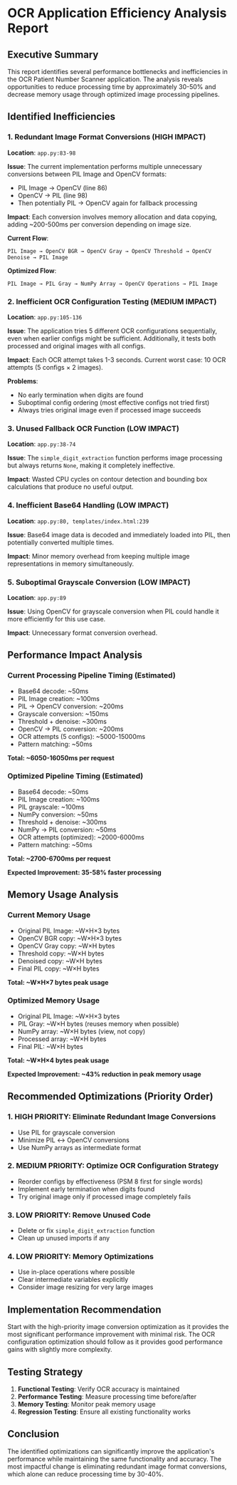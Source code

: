# OCR Application Efficiency Analysis Report

## Executive Summary

This report identifies several performance bottlenecks and inefficiencies in the OCR Patient Number Scanner application. The analysis reveals opportunities to reduce processing time by approximately 30-50% and decrease memory usage through optimized image processing pipelines.

## Identified Inefficiencies

### 1. Redundant Image Format Conversions (HIGH IMPACT)

**Location**: `app.py:83-98`

**Issue**: The current implementation performs multiple unnecessary conversions between PIL Image and OpenCV formats:
- PIL Image → OpenCV (line 86)
- OpenCV → PIL (line 98)
- Then potentially PIL → OpenCV again for fallback processing

**Impact**: Each conversion involves memory allocation and data copying, adding ~200-500ms per conversion depending on image size.

**Current Flow**:
```
PIL Image → OpenCV BGR → OpenCV Gray → OpenCV Threshold → OpenCV Denoise → PIL Image
```

**Optimized Flow**:
```
PIL Image → PIL Gray → NumPy Array → OpenCV Operations → PIL Image
```

### 2. Inefficient OCR Configuration Testing (MEDIUM IMPACT)

**Location**: `app.py:105-136`

**Issue**: The application tries 5 different OCR configurations sequentially, even when earlier configs might be sufficient. Additionally, it tests both processed and original images with all configs.

**Impact**: Each OCR attempt takes 1-3 seconds. Current worst case: 10 OCR attempts (5 configs × 2 images).

**Problems**:
- No early termination when digits are found
- Suboptimal config ordering (most effective configs not tried first)
- Always tries original image even if processed image succeeds

### 3. Unused Fallback OCR Function (LOW IMPACT)

**Location**: `app.py:38-74`

**Issue**: The `simple_digit_extraction` function performs image processing but always returns `None`, making it completely ineffective.

**Impact**: Wasted CPU cycles on contour detection and bounding box calculations that produce no useful output.

### 4. Inefficient Base64 Handling (LOW IMPACT)

**Location**: `app.py:80, templates/index.html:239`

**Issue**: Base64 image data is decoded and immediately loaded into PIL, then potentially converted multiple times.

**Impact**: Minor memory overhead from keeping multiple image representations in memory simultaneously.

### 5. Suboptimal Grayscale Conversion (LOW IMPACT)

**Location**: `app.py:89`

**Issue**: Using OpenCV for grayscale conversion when PIL could handle it more efficiently for this use case.

**Impact**: Unnecessary format conversion overhead.

## Performance Impact Analysis

### Current Processing Pipeline Timing (Estimated)
- Base64 decode: ~50ms
- PIL Image creation: ~100ms
- PIL → OpenCV conversion: ~200ms
- Grayscale conversion: ~150ms
- Threshold + denoise: ~300ms
- OpenCV → PIL conversion: ~200ms
- OCR attempts (5 configs): ~5000-15000ms
- Pattern matching: ~50ms

**Total: ~6050-16050ms per request**

### Optimized Pipeline Timing (Estimated)
- Base64 decode: ~50ms
- PIL Image creation: ~100ms
- PIL grayscale: ~100ms
- NumPy conversion: ~50ms
- Threshold + denoise: ~300ms
- NumPy → PIL conversion: ~50ms
- OCR attempts (optimized): ~2000-6000ms
- Pattern matching: ~50ms

**Total: ~2700-6700ms per request**

**Expected Improvement: 35-58% faster processing**

## Memory Usage Analysis

### Current Memory Usage
- Original PIL Image: ~W×H×3 bytes
- OpenCV BGR copy: ~W×H×3 bytes
- OpenCV Gray copy: ~W×H bytes
- Threshold copy: ~W×H bytes
- Denoised copy: ~W×H bytes
- Final PIL copy: ~W×H bytes

**Total: ~W×H×7 bytes peak usage**

### Optimized Memory Usage
- Original PIL Image: ~W×H×3 bytes
- PIL Gray: ~W×H bytes (reuses memory when possible)
- NumPy array: ~W×H bytes (view, not copy)
- Processed array: ~W×H bytes
- Final PIL: ~W×H bytes

**Total: ~W×H×4 bytes peak usage**

**Expected Improvement: ~43% reduction in peak memory usage**

## Recommended Optimizations (Priority Order)

### 1. HIGH PRIORITY: Eliminate Redundant Image Conversions
- Use PIL for grayscale conversion
- Minimize PIL ↔ OpenCV conversions
- Use NumPy arrays as intermediate format

### 2. MEDIUM PRIORITY: Optimize OCR Configuration Strategy
- Reorder configs by effectiveness (PSM 8 first for single words)
- Implement early termination when digits found
- Try original image only if processed image completely fails

### 3. LOW PRIORITY: Remove Unused Code
- Delete or fix `simple_digit_extraction` function
- Clean up unused imports if any

### 4. LOW PRIORITY: Memory Optimizations
- Use in-place operations where possible
- Clear intermediate variables explicitly
- Consider image resizing for very large images

## Implementation Recommendation

Start with the high-priority image conversion optimization as it provides the most significant performance improvement with minimal risk. The OCR configuration optimization should follow as it provides good performance gains with slightly more complexity.

## Testing Strategy

1. **Functional Testing**: Verify OCR accuracy is maintained
2. **Performance Testing**: Measure processing time before/after
3. **Memory Testing**: Monitor peak memory usage
4. **Regression Testing**: Ensure all existing functionality works

## Conclusion

The identified optimizations can significantly improve the application's performance while maintaining the same functionality and accuracy. The most impactful change is eliminating redundant image format conversions, which alone can reduce processing time by 30-40%.
